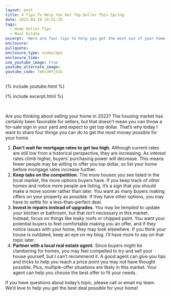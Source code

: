 ```yaml
---
layout: post
title: 4 Tips To Help You Get Top Dollar This Spring
date: 2022-03-29 19:51:25
tags:
  - Home Seller Tips
  - Real Estate
excerpt: 'Here are four tips to help you get the most out of your home sale. '
enclosure:
pullquote:
enclosure_type: video/mp4
enclosure_time:
use_youtube_image: true
youtube_alternate_image:
youtube_code: TeKvJHYjS1U
---
```

{% include youtube.html %}

{% include excerpt.html %}

&nbsp;

Are you thinking about selling your home in 2022? The housing market has certainly been favorable for sellers, but that doesn’t mean you can throw a for-sale sign in your yard and expect to get top dollar. That’s why today I want to share four things you can do to get the most money possible for your home.&nbsp;

1. **Don’t wait for mortgage rates to get too high.** Although current rates are still low from a historical perspective, they are increasing. As interest rates climb higher, buyers’ purchasing power will decrease. This means fewer people may be willing to offer you top dollar, so list your home before mortgage rates increase further.&nbsp;
2. **Keep tabs on the competition.** The more houses you see listed in the local market, the more options buyers have. If you keep track of other homes and notice more people are listing, it’s a sign that you should make a move sooner rather than later. You want as many buyers making offers on your property as possible. If they have other options, you may have to settle for a less-than-perfect deal.&nbsp;
3. **Invest in repairs instead of upgrades.** You may be tempted to update your kitchen or bathroom, but that isn’t necessary in this market. Instead, focus on things like leaky roofs or chipped paint. You want your potential buyers to feel comfortable making you an offer, and if they notice issues with your home, they may look elsewhere. If you think your house is outdated, keep an eye on my blog. I’ll have more to say on that topic later.&nbsp;
4. **Partner with a local real estate agent.** Since buyers might be clambering for homes, you may feel compelled to try and sell your house yourself, but I can’t recommend it. A good agent can give you tips and tricks to help you reach a price point you may not have thought possible. Plus, multiple-offer situations are likely in this market. Your agent can help you choose the best offer to fit your needs.&nbsp;

If you have questions about today’s topic, please call or email my team. We’d love to help you get the best deal possible for your home\!

&nbsp;
